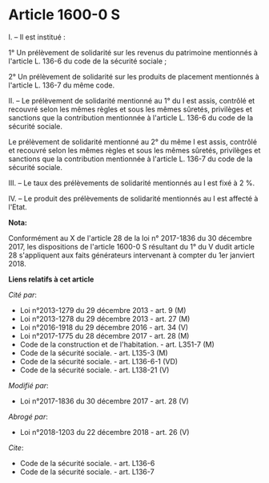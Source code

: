 # Article 1600-0 S

I. – Il est institué :

1° Un prélèvement de solidarité sur les revenus du patrimoine mentionnés à l'article L. 136-6 du code de la sécurité
sociale ;

2° Un prélèvement de solidarité sur les produits de placement mentionnés à l'article L. 136-7 du même code.

II. – Le prélèvement de solidarité mentionné au 1° du I est assis, contrôlé et recouvré selon les mêmes règles et sous les
mêmes sûretés, privilèges et sanctions que la contribution mentionnée à l'article L. 136-6 du code de la sécurité sociale.

Le prélèvement de solidarité mentionné au 2° du même I est assis, contrôlé et recouvré selon les mêmes règles et sous les
mêmes sûretés, privilèges et sanctions que la contribution mentionnée à l'article L. 136-7 du code de la sécurité sociale.

III. – Le taux des prélèvements de solidarité mentionnés au I est fixé à 2 %.

IV. – Le produit des prélèvements de solidarité mentionnés au I est affecté à l'Etat.

**Nota:**

Conformément au X de l'article 28 de la loi n° 2017-1836 du 30 décembre 2017, les dispositions de l'article 1600-0 S
résultant du 1° du V dudit article 28 s'appliquent aux faits générateurs intervenant à compter du 1er janviert 2018.

**Liens relatifs à cet article**

_Cité par_:

  - Loi n°2013-1279 du 29 décembre 2013 - art. 9 (M)
  - Loi n°2013-1278 du 29 décembre 2013 - art. 27 (M)
  - Loi n°2016-1918 du 29 décembre 2016 - art. 34 (V)
  - Loi n°2017-1775 du 28 décembre 2017 - art. 28 (M)
  - Code de la construction et de l'habitation. - art. L351-7 (M)
  - Code de la sécurité sociale. - art. L135-3 (M)
  - Code de la sécurité sociale. - art. L136-6-1 (VD)
  - Code de la sécurité sociale. - art. L138-21 (V)

_Modifié par_:

  - Loi n°2017-1836 du 30 décembre 2017 - art. 28 (V)

_Abrogé par_:

  - Loi n°2018-1203 du 22 décembre 2018 - art. 26 (V)

_Cite_:

  - Code de la sécurité sociale. - art. L136-6
  - Code de la sécurité sociale. - art. L136-7
